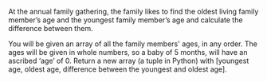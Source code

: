 At the annual family gathering, the family likes to find the oldest living family member’s age and the youngest family member’s age and calculate the difference between them.

You will be given an array of all the family members' ages, in any order.  The ages will be given in whole numbers, so a baby of 5 months, will have an ascribed ‘age’ of 0.  Return a new array (a tuple in Python) with [youngest age, oldest age, difference between the youngest and oldest age].